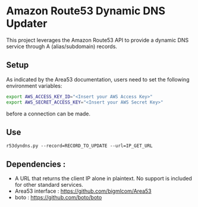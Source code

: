 # Amazon Route53 Dynamic DNS Updater

This project leverages the Amazon Route53 API to provide a dynamic DNS service through A (alias/subdomain) records.

## Setup
As indicated by the Area53 documentation, users need to set the following environment variables:

```bash
export AWS_ACCESS_KEY_ID="<Insert your AWS Access Key>"
export AWS_SECRET_ACCESS_KEY="<Insert your AWS Secret Key>"
```

before a connection can be made.

## Use
```r53dyndns.py --record=RECORD_TO_UPDATE --url=IP_GET_URL```

## Dependencies :

+   A URL that returns the client IP alone in plaintext. No support is included for other standard services.
+   Area53 interface : https://github.com/bigmlcom/Area53
+   boto : https://github.com/boto/boto
